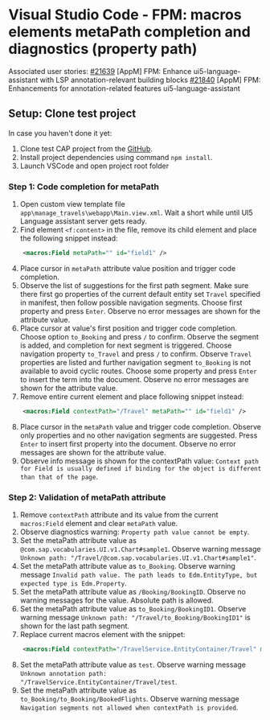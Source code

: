 # Visual Studio Code - FPM: macros elements metaPath completion and diagnostics (property path)

Associated user stories:
[#21639](https://github.wdf.sap.corp/ux-engineering/tools-suite/issues/21639) [AppM] FPM: Enhance ui5-language-assistant with LSP annotation-relevant building blocks
[#21840](https://github.wdf.sap.corp/ux-engineering/tools-suite/issues/21840) [AppM] FPM: Enhancements for annotation-related features ui5-language-assistant

## **Setup**: Clone test project

In case you haven't done it yet:

1. Clone test CAP project from the [GitHub](https://github.wdf.sap.corp/D035359/teched2022-Prep/tree/app).
2. Install project dependencies using command `npm install`.
3. Launch VSCode and open project root folder

### **Step 1**: Code completion for metaPath

1. Open custom view template file `app\manage_travels\webapp\Main.view.xml`. Wait a short while until UI5 Language assistant server gets ready.
2. Find element `<f:content>` in the file, remove its child element and place the following snippet instead:

```XML
    <macros:Field metaPath="" id="field1" />
```

4. Place cursor in `metaPath` attribute value position and trigger code completion.
5. Observe the list of suggestions for the first path segment. Make sure there first go properties of the current default entity set `Travel` specified in manifest, then follow possible navigation segments. Choose first property and press `Enter`. Observe no error messages are shown for the attribute value.
6. Place cursor at value's first position and trigger code completion. Choose option `to_Booking` and press `/` to confirm. Observe the segment is added, and completion for next segment is triggered. Choose navigation property `to_Travel` and press `/` to confirm. Observe `Travel` properties are listed and further navigation segment `to_Booking` is not available to avoid cyclic routes. Choose some property and press `Enter` to insert the term into the document. Observe no error messages are shown for the attribute value.
7. Remove entire current element and place following snippet instead:

```XML
    <macros:Field contextPath="/Travel" metaPath="" id="field1" />
```

8. Place cursor in the `metaPath` value and trigger code completion. Observe only properties and no other navigation segments are suggested. Press `Enter` to insert first property into the document. Observe no error messages are shown for the attribute value.
9. Observe info message is shown for the contextPath value: `Context path for Field is usually defined if binding for the object is different than that of the page`.

### **Step 2**: Validation of metaPath attribute

1. Remove `contextPath` attribute and its value from the current `macros:Field` element and clear `metaPath` value.
2. Observe diagnostics warning: `Property path value cannot be empty`.
3. Set the metaPath attribute value as `@com.sap.vocabularies.UI.v1.Chart#sample1`. Observe warning message `Unknown path: "/Travel/@com.sap.vocabularies.UI.v1.Chart#sample1"`.
4. Set the metaPath attribute value as `to_Booking`. Observe warning message `Invalid path value. The path leads to Edm.EntityType, but expected type is Edm.Property`.
5. Set the metaPath attribute value as `/Booking/BookingID`. Observe no warning messages for the value. Absolute path is allowed.
6. Set the metaPath attribute value as `to_Booking/BookingID1`. Observe warning message `Unknown path: "/Travel/to_Booking/BookingID1"` is shown for the last path segment.
7. Replace current macros element with the snippet:

```XML
    <macros:Field contextPath="/TravelService.EntityContainer/Travel" metaPath="" id="field1" />
```

8. Set the metaPath attribute value as `test`. Observe warning message `Unknown annotation path: "/TravelService.EntityContainer/Travel/test`.
9. Set the metaPath attribute value as `to_Booking/to_Booking/BookedFlights`. Observe warning message `Navigation segments not allowed when contextPath is provided`.
